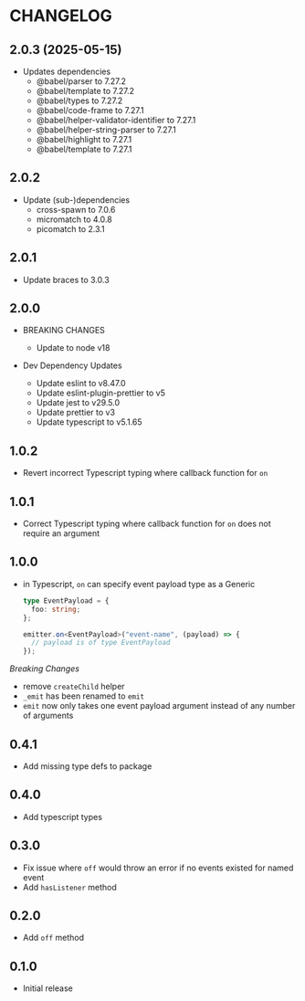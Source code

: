 # CHANGELOG

## 2.0.3 (2025-05-15)

- Updates dependencies
  - @babel/parser to 7.27.2
  - @babel/template to 7.27.2
  - @babel/types to 7.27.2
  - @babel/code-frame to 7.27.1
  - @babel/helper-validator-identifier to 7.27.1
  - @babel/helper-string-parser to 7.27.1
  - @babel/highlight to 7.27.1
  - @babel/template to 7.27.1

## 2.0.2

- Update (sub-)dependencies
  - cross-spawn to 7.0.6
  - micromatch to 4.0.8
  - picomatch to 2.3.1

## 2.0.1

- Update braces to 3.0.3

## 2.0.0

 - BREAKING CHANGES
   - Update to node v18

 - Dev Dependency Updates
   - Update eslint to v8.47.0
   - Update eslint-plugin-prettier to v5
   - Update jest to v29.5.0
   - Update prettier to v3
   - Update typescript to v5.1.65

## 1.0.2

- Revert incorrect Typescript typing where callback function for `on`

## 1.0.1

- Correct Typescript typing where callback function for `on` does not require an argument

## 1.0.0

- in Typescript, `on` can specify event payload type as a Generic

  ```typescript
  type EventPayload = {
    foo: string;
  };

  emitter.on<EventPayload>("event-name", (payload) => {
    // payload is of type EventPayload
  });
  ```

_Breaking Changes_

- remove `createChild` helper
- `_emit` has been renamed to `emit`
- `emit` now only takes one event payload argument instead of any number of arguments

## 0.4.1

- Add missing type defs to package

## 0.4.0

- Add typescript types

## 0.3.0

- Fix issue where `off` would throw an error if no events existed for named event
- Add `hasListener` method

## 0.2.0

- Add `off` method

## 0.1.0

- Initial release
